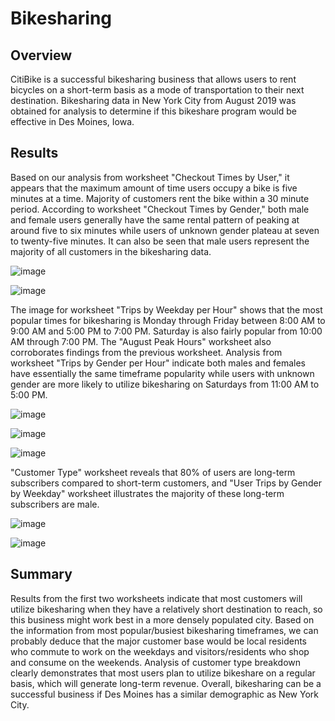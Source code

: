# Bikesharing

## Overview
CitiBike is a successful bikesharing business that allows users to rent bicycles on a short-term basis as a mode of transportation to their next destination. Bikesharing data in New York City from August 2019 was obtained for analysis to determine if this bikeshare program would be effective in Des Moines, Iowa.

## Results
Based on our analysis from worksheet "Checkout Times by User," it appears that the maximum amount of time users occupy a bike is five minutes at a time. Majority of customers rent the bike within a 30 minute period. According to worksheet "Checkout Times by Gender," both male and female users generally have the same rental pattern of peaking at around five to six minutes while users of unknown gender plateau at seven to twenty-five minutes. It can also be seen that male users represent the majority of all customers in the bikesharing data. 

![image](https://user-images.githubusercontent.com/89353378/147806119-7480a8c2-6da5-4745-aeae-de2ece187f63.png)

![image](https://user-images.githubusercontent.com/89353378/147806140-160d32ce-94dc-464f-bc29-4b6c34e92699.png)

The image for worksheet "Trips by Weekday per Hour" shows that the most popular times for bikesharing is Monday through Friday between 8:00 AM to 9:00 AM and 5:00 PM to 7:00 PM. Saturday is also fairly popular from 10:00 AM through 7:00 PM. The "August Peak Hours" worksheet also corroborates findings from the previous worksheet. Analysis from worksheet "Trips by Gender per Hour" indicate both males and females have essentially the same timeframe popularity while users with unknown gender are more likely to utilize bikesharing on Saturdays from 11:00 AM to 5:00 PM.  

![image](https://user-images.githubusercontent.com/89353378/147806917-ddc6bde5-21c5-452e-9ef9-505ed55294a3.png)

![image](https://user-images.githubusercontent.com/89353378/147808345-2379b952-ad29-41ce-9597-2db6be758f67.png)

![image](https://user-images.githubusercontent.com/89353378/147806948-f02bd2c7-166f-40d0-9e89-133b9c5a9f68.png)


"Customer Type" worksheet reveals that 80% of users are long-term subscribers compared to short-term customers, and "User Trips by Gender by Weekday" worksheet illustrates the majority of these long-term subscribers are male. 

![image](https://user-images.githubusercontent.com/89353378/147807313-517d0672-7b33-471d-843b-0c2de3e6fb08.png)

![image](https://user-images.githubusercontent.com/89353378/147807476-0e10f435-9303-46da-af35-cebd0fa3ffbe.png)

## Summary

Results from the first two worksheets indicate that most customers will utilize bikesharing when they have a relatively short destination to reach, so this business might work best in a more densely populated city. Based on the information from most popular/busiest bikesharing timeframes, we can probably deduce that the major customer base would be local residents who commute to work on the weekdays and visitors/residents who shop and consume on the weekends. Analysis of customer type breakdown clearly demonstrates that most users plan to utilize bikeshare on a regular basis, which will generate long-term revenue. Overall, bikesharing can be a successful business if Des Moines has a similar demographic as New York City.

